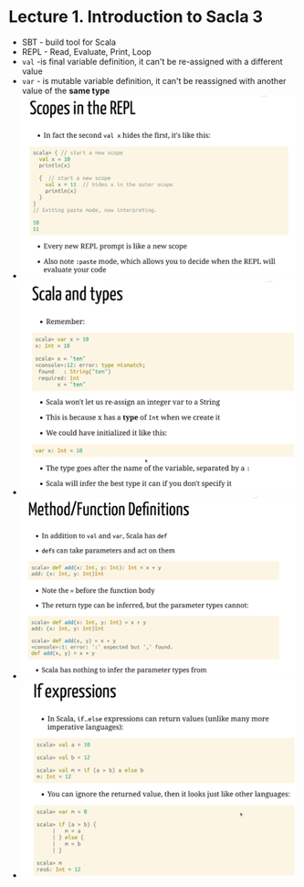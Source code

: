 # Lecture 1. Introduction to Sacla 3

- SBT - build tool for Scala 
-  REPL - Read, Evaluate, Print, Loop
- `val` -is final variable definition, it can't be re-assigned with a different value
- `var` - is mutable variable definition, it can't be reassigned with another value of the **same type**
- ![img.png](img.png)
- ![img_1.png](img_1.png) 
- ![img_2.png](img_2.png)
- ![img_3.png](img_3.png)